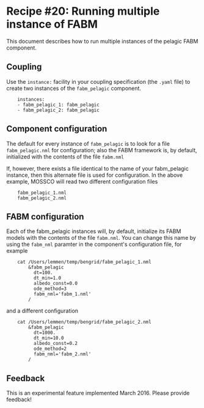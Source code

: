 # Recipe #20: Running multiple instance of FABM

This document describes how to run multiple instances of the pelagic FABM component.

## Coupling

Use the `instance:` facility in your coupling specification (the `.yaml` file) to create two
instances of the `fabm_pelagic` component.

        instances:
        - fabm_pelagic_1: fabm_pelagic
        - fabm_pelagic_2: fabm_pelagic

## Component configuration

The default for every instance of `fabm_pelagic` is to look for a file `fabm_pelagic.nml`
for configuration; also the FABM framework is, by default, initialized with the contents of
the file `fabm.nml`

If, however, there exists a file identical to the name of your fabm_pelagic instance, then
this alternate file is used for configuration.  In the above example, MOSSCO will read
two different configuration files

        fabm_pelagic_1.nml
        fabm_pelagic_2.nml

## FABM configuration

Each of the fabm_pelagic instances will, by default, initialize its FABM models with the contents of
the file `fabm.nml`.  You can change this name by using the `fabm_nml` paramter in the
component's configuration file, for example

        cat /Users/lemmen/temp/bengrid/fabm_pelagic_1.nml
            &fabm_pelagic
              dt=100.
              dt_min=1.0
              albedo_const=0.0
              ode_method=3
              fabm_nml='fabm_1.nml'
            /

and a different configuration

        cat /Users/lemmen/temp/bengrid/fabm_pelagic_2.nml
            &fabm_pelagic
              dt=1000.
              dt_min=10.0
              albedo_const=0.2
              ode_method=2
              fabm_nml='fabm_2.nml'
            /

## Feedback

This is an experimental feature implemented March 2016.  Please provide feedback!
